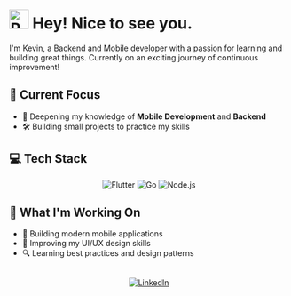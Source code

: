 # <img src="https://raw.githubusercontent.com/Tarikul-Islam-Anik/Animated-Fluent-Emojis/master/Emojis/Travel%20and%20places/Rocket.png" alt="Rocket" width="35" height="35" /> Hey! Nice to see you.

I'm Kevin, a Backend and Mobile developer with a passion for learning and building great things. Currently on an exciting journey of continuous improvement! 

## 🎯 Current Focus

- 🌱 Deepening my knowledge of **Mobile Development** and **Backend**
- 🛠️ Building small projects to practice my skills

## 💻 Tech Stack

<div align="center">
  <img src="https://img.shields.io/badge/Flutter-%2302569B.svg?style=for-the-badge&logo=flutter&logoColor=white" alt="Flutter"/>
  <img src="https://img.shields.io/badge/Go-%2300ADD8.svg?style=for-the-badge&logo=go&logoColor=white" alt="Go"/>
  <img src="https://img.shields.io/badge/Node.js-%23339933.svg?style=for-the-badge&logo=node.js&logoColor=white" alt="Node.js"/>
</div>

## 🌟 What I'm Working On

- 📱 Building modern mobile applications
- 🎨 Improving my UI/UX design skills
- 🔍 Learning best practices and design patterns

##

<div align="center">
  <a href="https://linkedin.com/in/kevin-restrepo-hernandez-a31078268/">
    <img src="https://img.shields.io/badge/linkedin-%230077B5.svg?style=for-the-badge&logo=linkedin&logoColor=white" alt="LinkedIn"/>
  </a>
</div>

